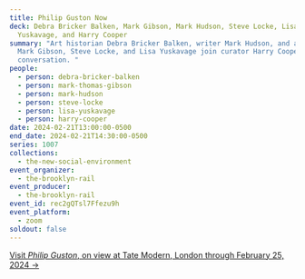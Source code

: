 ```yaml
---
title: Philip Guston Now
deck: Debra Bricker Balken, Mark Gibson, Mark Hudson, Steve Locke, Lisa
  Yuskavage, and Harry Cooper
summary: "Art historian Debra Bricker Balken, writer Mark Hudson, and artists
  Mark Gibson, Steve Locke, and Lisa Yuskavage join curator Harry Cooper for a
  conversation. "
people:
  - person: debra-bricker-balken
  - person: mark-thomas-gibson
  - person: mark-hudson
  - person: steve-locke
  - person: lisa-yuskavage
  - person: harry-cooper
date: 2024-02-21T13:00:00-0500
end_date: 2024-02-21T14:30:00-0500
series: 1007
collections:
  - the-new-social-environment
event_organizer:
  - the-brooklyn-rail
event_producer:
  - the-brooklyn-rail
event_id: rec2gQTsl7Ffezu9h
event_platform:
  - zoom
soldout: false
---
```

[V﻿isit *Philip Guston*, on view at Tate Modern, London through February 25, 2024 →](https://www.tate.org.uk/whats-on/tate-modern/philip-guston)